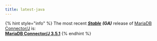 ```yaml
---
title: latest-java
---
```


{% hint style="info" %}
The most recent [_**Stable**_](https://mariadb.com/kb/en/release-criteria/) _**(GA)**_ release of [MariaDB Connector/J](https://mariadb.com/kb/en/about-mariadb-connector-j/) is:\
[**MariaDB Connector/J 3.5.1**](https://mariadb.com/kb/en/mariadb-connector-j-3-5-1-release-notes/)
{% endhint %}
